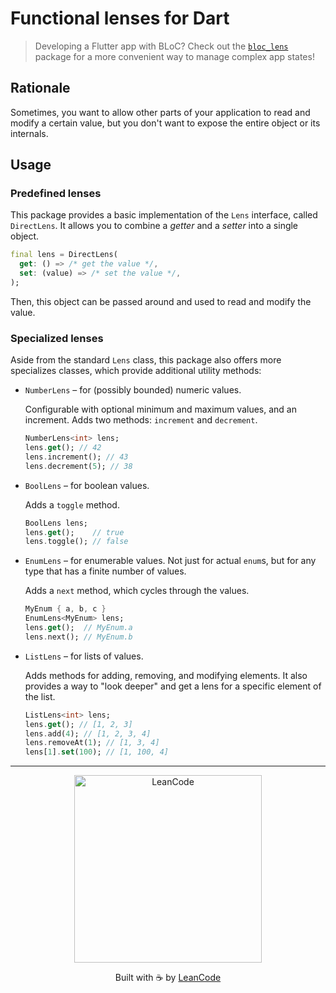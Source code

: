 # Functional lenses for Dart

> Developing a Flutter app with BLoC? Check out the [`bloc_lens`](https://pub.dev/packages/bloc_lens)
> package for a more convenient way to manage complex app states!

## Rationale

Sometimes, you want to allow other parts of your application to read and modify
a certain value, but you don't want to expose the entire object or its internals.

## Usage

### Predefined lenses

This package provides a basic implementation of the `Lens` interface, called `DirectLens`.
It allows you to combine a _getter_ and a _setter_ into a single object.

```dart
final lens = DirectLens(
  get: () => /* get the value */,
  set: (value) => /* set the value */,
);
```

Then, this object can be passed around and used to read and modify the value.

### Specialized lenses

Aside from the standard `Lens` class, this package also offers more specializes classes,
which provide additional utility methods:

- `NumberLens` – for (possibly bounded) numeric values.

  Configurable with optional minimum and maximum values, and an increment.
  Adds two methods: `increment` and `decrement`.

  ```dart
  NumberLens<int> lens;
  lens.get(); // 42
  lens.increment(); // 43
  lens.decrement(5); // 38
  ```

- `BoolLens` – for boolean values.

  Adds a `toggle` method.

  ```dart
  BoolLens lens;
  lens.get();    // true
  lens.toggle(); // false
  ```

- `EnumLens` – for enumerable values. Not just for actual `enum`s, but for
  any type that has a finite number of values.

  Adds a `next` method, which cycles through the values.

  ```dart
  MyEnum { a, b, c }
  EnumLens<MyEnum> lens;
  lens.get();  // MyEnum.a
  lens.next(); // MyEnum.b
  ```

- `ListLens` – for lists of values.

  Adds methods for adding, removing, and modifying elements. It also provides
  a way to "look deeper" and get a lens for a specific element of the list.

  ```dart
  ListLens<int> lens;
  lens.get(); // [1, 2, 3]
  lens.add(4); // [1, 2, 3, 4]
  lens.removeAt(1); // [1, 3, 4]
  lens[1].set(100); // [1, 100, 4]
  ```

---

<p align="center">
   <a href="https://leancode.co/?utm_source=readme&utm_medium=lens_base_package">
      <img alt="LeanCode" src="https://leancodepublic.blob.core.windows.net/public/wide.png" width="300"/>
   </a>
   <p align="center">
   Built with ☕️ by <a href="https://leancode.co/?utm_source=readme&utm_medium=lens_base_package">LeanCode</a>
   </p>
</p>
